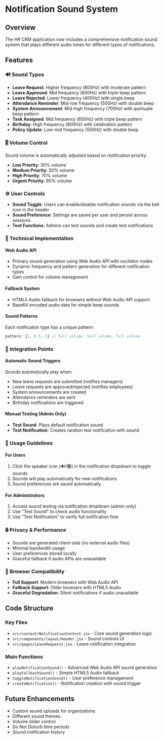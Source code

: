 # Notification Sound System

## Overview
The HR CRM application now includes a comprehensive notification sound system that plays different audio tones for different types of notifications.

## Features

### 🔊 Sound Types
- **Leave Request**: Higher frequency (800Hz) with moderate pattern
- **Leave Approved**: Mid frequency (600Hz) with triple beep pattern  
- **Leave Rejected**: Lower frequency (400Hz) with single beep
- **Attendance Reminder**: Mid-low frequency (500Hz) with double beep
- **System Announcement**: Mid-high frequency (700Hz) with quintuple beep pattern
- **Task Assigned**: Mid frequency (650Hz) with triple beep pattern
- **Birthday**: High frequency (800Hz) with celebration pattern
- **Policy Update**: Low-mid frequency (550Hz) with double beep

### 🎚️ Volume Control
Sound volume is automatically adjusted based on notification priority:
- **Low Priority**: 30% volume
- **Medium Priority**: 50% volume  
- **High Priority**: 70% volume
- **Urgent Priority**: 90% volume

### ⚙️ User Controls
- **Sound Toggle**: Users can enable/disable notification sounds via the bell icon in the header
- **Sound Preference**: Settings are saved per user and persist across sessions
- **Test Functions**: Admins can test sounds and create test notifications

### 🔧 Technical Implementation

#### Web Audio API
- Primary sound generation using Web Audio API with oscillator nodes
- Dynamic frequency and pattern generation for different notification types
- Gain control for volume management

#### Fallback System
- HTML5 Audio fallback for browsers without Web Audio API support
- Base64 encoded audio data for simple beep sounds

#### Sound Patterns
Each notification type has a unique pattern:
```javascript
pattern: [1, 0.5, 1] // Full volume, half volume, full volume
```

### 📱 Integration Points

#### Automatic Sound Triggers
Sounds automatically play when:
- New leave requests are submitted (notifies managers)
- Leave requests are approved/rejected (notifies employees)
- System announcements are created
- Attendance reminders are sent
- Birthday notifications are triggered

#### Manual Testing (Admin Only)
- **Test Sound**: Plays default notification sound
- **Test Notification**: Creates random test notification with sound

### 🎯 Usage Guidelines

#### For Users
1. Click the speaker icon (🔊/🔇) in the notification dropdown to toggle sounds
2. Sounds will play automatically for new notifications
3. Sound preferences are saved automatically

#### For Administrators
1. Access sound testing via notification dropdown (admin only)
2. Use "Test Sound" to check audio functionality
3. Use "Test Notification" to verify full notification flow

### 🔒 Privacy & Performance
- Sounds are generated client-side (no external audio files)
- Minimal bandwidth usage
- User preferences stored locally
- Graceful fallback if audio APIs are unavailable

### 🚀 Browser Compatibility
- **Full Support**: Modern browsers with Web Audio API
- **Fallback Support**: Older browsers with HTML5 Audio
- **Graceful Degradation**: Silent notifications if audio unavailable

## Code Structure

### Key Files
- `src/context/NotificationContext.jsx` - Core sound generation logic
- `src/components/layout/Header.jsx` - Sound controls UI
- `src/pages/LeaveRequests.jsx` - Leave notification integration

### Main Functions
- `playNotificationSound()` - Advanced Web Audio API sound generation
- `playFallbackSound()` - Simple HTML5 Audio fallback
- `toggleNotificationSound()` - User preference management
- `createNotification()` - Notification creation with sound trigger

## Future Enhancements
- Custom sound uploads for organizations
- Different sound themes
- Volume slider control
- Do Not Disturb time periods
- Sound notification history